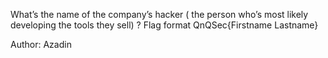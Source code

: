 What’s the name of the company’s hacker ( the person who’s most likely developing the tools they sell) ? Flag format QnQSec{Firstname Lastname}

Author: Azadin
